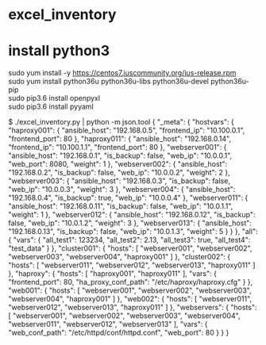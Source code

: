 # excel_inventory

# install python3
sudo yum install -y https://centos7.iuscommunity.org/ius-release.rpm  
sudo yum install python36u python36u-libs python36u-devel python36u-pip  
sudo pip3.6 install openpyxl  
sudo pip3.6 install pyyaml

  $ ./excel_inventory.py | python -m json.tool
  {
      "_meta": {
          "hostvars": {
              "haproxy001": {
                  "ansible_host": "192.168.0.5",
                  "frontend_ip": "10.100.0.1",
                  "frontend_port": 80
              },
              "haproxy011": {
                  "ansible_host": "192.168.0.14",
                  "frontend_ip": "10.100.1.1",
                  "frontend_port": 80
              },
              "webserver001": {
                  "ansible_host": "192.168.0.1",
                  "is_backup": false,
                  "web_ip": "10.0.0.1",
                  "web_port": 8080,
                  "weight": 1
              },
              "webserver002": {
                  "ansible_host": "192.168.0.2",
                  "is_backup": false,
                  "web_ip": "10.0.0.2",
                  "weight": 2
              },
              "webserver003": {
                  "ansible_host": "192.168.0.3",
                  "is_backup": false,
                  "web_ip": "10.0.0.3",
                  "weight": 3
              },
              "webserver004": {
                  "ansible_host": "192.168.0.4",
                  "is_backup": true,
                  "web_ip": "10.0.0.4"
              },
              "webserver011": {
                  "ansible_host": "192.168.0.11",
                  "is_backup": false,
                  "web_ip": "10.0.1.1",
                  "weight": 1
              },
              "webserver012": {
                  "ansible_host": "192.168.0.12",
                  "is_backup": false,
                  "web_ip": "10.0.1.2",
                  "weight": 3
              },
              "webserver013": {
                  "ansible_host": "192.168.0.13",
                  "is_backup": false,
                  "web_ip": "10.0.1.3",
                  "weight": 5
              }
          }
      },
      "all": {
          "vars": {
              "all_test1": 123234,
              "all_test2": 2.13,
              "all_test3": true,
              "all_test4": "test_data"
          }
      },
      "cluster001": {
          "hosts": [
              "webserver001",
              "webserver002",
              "webserver003",
              "webserver004",
              "haproxy001"
          ]
      },
      "cluster002": {
          "hosts": [
              "webserver011",
              "webserver012",
              "webserver013",
              "haproxy011"
          ]
      },
      "haproxy": {
          "hosts": [
              "haproxy001",
              "haproxy011"
          ],
          "vars": {
              "frontend_port": 80,
              "ha_proxy_conf_path": "/etc/haproxy/haproxy.cfg"
          }
      },
      "web001": {
          "hosts": [
              "webserver001",
              "webserver002",
              "webserver003",
              "webserver004",
                "haproxy001"
          ]
      },
      "web002": {
          "hosts": [
              "webserver011",
              "webserver012",
              "webserver013",
              "haproxy011"
          ]
      },
      "webservers": {
          "hosts": [
              "webserver001",
              "webserver002",
              "webserver003",
              "webserver004",
              "webserver011",
              "webserver012",
              "webserver013"
          ],
          "vars": {
              "web_conf_path": "/etc/httpd/conf/httpd.conf",
              "web_port": 80
          }
      }
  }
   
